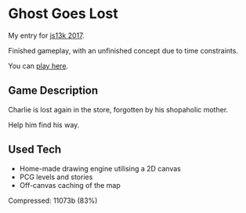 # Ghost Goes Lost

My entry for [js13k 2017](http://js13kgames.com/). 

Finished gameplay, with an unfinished concept due to time constraints.

You can [play here](http://js13kgames.com/entries/ghost-goes-lost).

## Game Description

Charlie is lost again in the store, forgotten by his shopaholic mother.

Help him find his way.

## Used Tech

- Home-made drawing engine utilising a 2D canvas
- PCG levels and stories
- Off-canvas caching of the map

Compressed: 11073b (83%)
